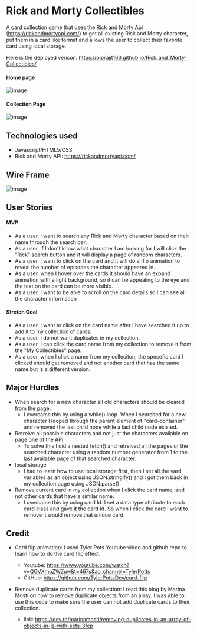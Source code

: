 # Rick and Morty Collectibles
A card collection game that uses the Rick and Morty Api (https://rickandmortyapi.com/) to get all existing Rick and Morty character, put them in a card like format and allows the user to collect their favorite card using local storage.

Here is the deployed verison: https://biprajit163.github.io/Rick_and_Morty-Collectibles/

#### Home page
![image](https://user-images.githubusercontent.com/14338321/102932738-d5dc2d80-446e-11eb-87a8-0c177374a3f1.png)

#### Collection Page
![image](https://user-images.githubusercontent.com/14338321/102933653-a0d0da80-4470-11eb-9ac9-7cff35e4a6a0.png)

## Technologies used
- Javascript/HTML5/CSS
- Rick and Morty API: https://rickandmortyapi.com/


## Wire Frame
![image](https://user-images.githubusercontent.com/14338321/102933560-7252ff80-4470-11eb-8201-01481e7b6e62.png)


## User Stories
#### MVP
- As a user, I want to search any Rick and Morty character based on their name through the search bar.
- As a user, if I don't know what character I am looking for I will click the "Rick" search button and it will display a page of random characters.
- As a user, I want to click on the card and it will do a flip animation to reveal the number of episodes the character appeared in.
- As a user, when I hover over the cards it should have an expand animation with a light background, so it can be appealing to the eye and the text on the card can be more visible.
- As a user, I want to be able to scroll on the card details so I can see all the character information

#### Stretch Goal
- As a user, I want to click on the card name after I have searched it up to add it to my collection of cards.
- As a user, I do not want duplicates in my collection.
- As a user, I can click the card name from my collection to remove it from the "My Collectibles" page.
- As a user, when I click a name from my colleciton, the specefic card I clicked should get removed and not another card that has the same name but is a different version.


## Major Hurdles
- When search for a new character all old characters should be cleared from the page.
    - I overcame this by using a while() loop. When I searched for a new character I looped through the parent element of "card-container" and removed the last child node while a last child node existed.
- Retreive all possible characters and not just the characters available on page one of the API
    - To solve this I did a nested fetch() and retreived all the pages of the searched character using a random number generator from 1 to the last available page of that searched character.
- local storage
    - I had to learn how to use local storage first, then I set all the vard variables as an object using JSON.stringify() and I got them back in my collection page using JSON.parse()
- Remove current card in my collection when I click the card name, and not other cards that have a similar name.
    - I overcame this by using card Id. I set a data type attribute to each card class and gave it the card Id. So when I click the card I want to remove it would remove that unique card.


## Credit
- Card flip animation: I used Tyler Pots Youtube video and github repo to learn how to do the card flip effect.
    - Youtube: https://www.youtube.com/watch?v=QGVXmoZWZuw&t=467s&ab_channel=TylerPotts 
    - GitHub: https://github.com/TylerPottsDev/card-flip

- Remove duplicate cards from my collection: I read this blog by Marina Mosti on how to remove duplicate objects from an array. I was able to use this code to make sure the user can not add duplicate cards to their collection.
    - link: https://dev.to/marinamosti/removing-duplicates-in-an-array-of-objects-in-js-with-sets-3fep
